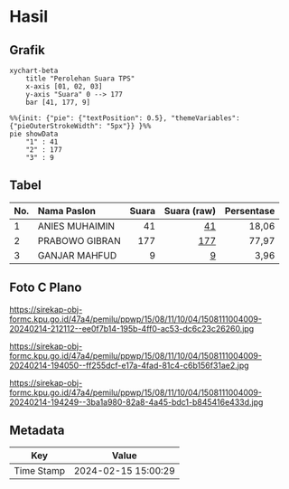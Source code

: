 # Hasil

## Grafik

```mermaid
xychart-beta
    title "Perolehan Suara TPS"
    x-axis [01, 02, 03]
    y-axis "Suara" 0 --> 177
    bar [41, 177, 9]
```

```mermaid
%%{init: {"pie": {"textPosition": 0.5}, "themeVariables": {"pieOuterStrokeWidth": "5px"}} }%%
pie showData
    "1" : 41
    "2" : 177
    "3" : 9
```

## Tabel

| No. | Nama Paslon    | Suara | Suara (raw) | Persentase |
|:--- |:-------------- | -----:| -----------:| ----------:|
| 1   | ANIES MUHAIMIN | 41    | [41][p-1]   | 18,06      |
| 2   | PRABOWO GIBRAN | 177   | [177][p-2]  | 77,97      |
| 3   | GANJAR MAHFUD  | 9     | [9][p-3]    | 3,96       |


[p-1]: https://github.com/gigit-pemilu/pemilu-2024-15-jambi/blob/main/pilpres/hitung-suara/sub/15-jambi/sub/08-bungo/sub/11-bathin-iii/sub/1004-sungai-binjai/sub/009-tps/sub/paslon-1.txt
[p-2]: https://github.com/gigit-pemilu/pemilu-2024-15-jambi/blob/main/pilpres/hitung-suara/sub/15-jambi/sub/08-bungo/sub/11-bathin-iii/sub/1004-sungai-binjai/sub/009-tps/sub/paslon-2.txt
[p-3]: https://github.com/gigit-pemilu/pemilu-2024-15-jambi/blob/main/pilpres/hitung-suara/sub/15-jambi/sub/08-bungo/sub/11-bathin-iii/sub/1004-sungai-binjai/sub/009-tps/sub/paslon-3.txt

## Foto C Plano

https://sirekap-obj-formc.kpu.go.id/47a4/pemilu/ppwp/15/08/11/10/04/1508111004009-20240214-212112--ee0f7b14-195b-4ff0-ac53-dc6c23c26260.jpg

https://sirekap-obj-formc.kpu.go.id/47a4/pemilu/ppwp/15/08/11/10/04/1508111004009-20240214-194050--ff255dcf-e17a-4fad-81c4-c6b156f31ae2.jpg

https://sirekap-obj-formc.kpu.go.id/47a4/pemilu/ppwp/15/08/11/10/04/1508111004009-20240214-194249--3ba1a980-82a8-4a45-bdc1-b845416e433d.jpg


## Metadata

| Key        | Value               |
| ---------- | ------------------- |
| Time Stamp | 2024-02-15 15:00:29 |



